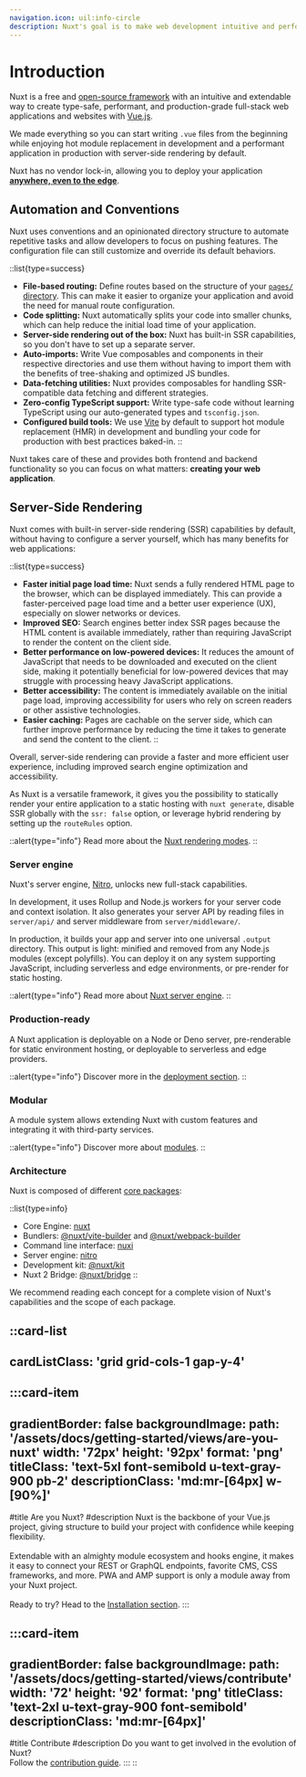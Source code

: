 ```yaml
---
navigation.icon: uil:info-circle
description: Nuxt's goal is to make web development intuitive and performant with an exquisite developer experience in mind.
---
```


# Introduction

Nuxt is a free and [open-source framework](https://github.com/nuxt/nuxt) with an intuitive and extendable way to create type-safe, performant, and production-grade full-stack web applications and websites with [Vue.js](https://vuejs.org).

We made everything so you can start writing `.vue` files from the beginning while enjoying hot module replacement in development and a performant application in production with server-side rendering by default.

Nuxt has no vendor lock-in, allowing you to deploy your application [**anywhere, even to the edge**](/docs/getting-started/deployment).

## Automation and Conventions

Nuxt uses conventions and an opinionated directory structure to automate repetitive tasks and allow developers to focus on pushing features. The configuration file can still customize and override its default behaviors.

::list{type=success}
- **File-based routing:** Define routes based on the structure of your [`pages/` directory](/docs/guide/directory-structure/pages). This can make it easier to organize your application and avoid the need for manual route configuration.
- **Code splitting:** Nuxt automatically splits your code into smaller chunks, which can help reduce the initial load time of your application.
- **Server-side rendering out of the box:** Nuxt has built-in SSR capabilities, so you don't have to set up a separate server.
- **Auto-imports:** Write Vue composables and components in their respective directories and use them without having to import them with the benefits of tree-shaking and optimized JS bundles.
- **Data-fetching utilities:** Nuxt provides composables for handling SSR-compatible data fetching and different strategies.
- **Zero-config TypeScript support:** Write type-safe code without learning TypeScript using our auto-generated types and `tsconfig.json`.
- **Configured build tools:** We use [Vite](https://vitejs.dev) by default to support hot module replacement (HMR) in development and bundling your code for production with best practices baked-in.
::

Nuxt takes care of these and provides both frontend and backend functionality so you can focus on what matters: **creating your web application**.

## Server-Side Rendering

Nuxt comes with built-in server-side rendering (SSR) capabilities by default, without having to configure a server yourself, which has many benefits for web applications:

::list{type=success}
- **Faster initial page load time:** Nuxt sends a fully rendered HTML page to the browser, which can be displayed immediately. This can provide a faster-perceived page load time and a better user experience (UX), especially on slower networks or devices.
- **Improved SEO:** Search engines better index SSR pages because the HTML content is available immediately, rather than requiring JavaScript to render the content on the client side.
- **Better performance on low-powered devices:** It reduces the amount of JavaScript that needs to be downloaded and executed on the client side, making it potentially beneficial for low-powered devices that may struggle with processing heavy JavaScript applications.
- **Better accessibility:** The content is immediately available on the initial page load, improving accessibility for users who rely on screen readers or other assistive technologies.
- **Easier caching:** Pages are cachable on the server side, which can further improve performance by reducing the time it takes to generate and send the content to the client.
::

Overall, server-side rendering can provide a faster and more efficient user experience, including improved search engine optimization and accessibility.

As Nuxt is a versatile framework, it gives you the possibility to statically render your entire application to a static hosting with `nuxt generate`,
disable SSR globally with the `ssr: false` option, or leverage hybrid rendering by setting up the `routeRules` option.

::alert{type="info"}
Read more about the [Nuxt rendering modes](/docs/guide/concepts/rendering).
::

### Server engine

Nuxt's server engine, [Nitro](https://nitro.unjs.io), unlocks new full-stack capabilities.

In development, it uses Rollup and Node.js workers for your server code and context isolation. It also generates your server API by reading files in `server/api/` and server middleware from `server/middleware/`.

In production, it builds your app and server into one universal `.output` directory. This output is light: minified and removed from any Node.js modules (except polyfills). You can deploy it on any system supporting JavaScript, including serverless and edge environments, or pre-render for static hosting.

::alert{type="info"}
Read more about [Nuxt server engine](/docs/guide/concepts/server-engine).
::

### Production-ready

A Nuxt application is deployable on a Node or Deno server, pre-renderable for static environment hosting, or deployable to serverless and edge providers.

::alert{type="info"}
Discover more in the [deployment section](/docs/getting-started/deployment).
::

### Modular

A module system allows extending Nuxt with custom features and integrating it with third-party services.

::alert{type="info"}
Discover more about [modules](/docs/guide/concepts/modules).
::

### Architecture

Nuxt is composed of different [core packages](https://github.com/nuxt/nuxt/tree/main/packages):

::list{type=info}
- Core Engine: [nuxt](https://github.com/nuxt/nuxt/tree/main/packages/nuxt)
- Bundlers: [@nuxt/vite-builder](https://github.com/nuxt/nuxt/tree/main/packages/vite) and [@nuxt/webpack-builder](https://github.com/nuxt/nuxt/tree/main/packages/webpack)
- Command line interface: [nuxi](https://github.com/nuxt/nuxt/tree/main/packages/nuxi)
- Server engine: [nitro](https://github.com/unjs/nitro)
- Development kit: [@nuxt/kit](https://github.com/nuxt/nuxt/tree/main/packages/kit)
- Nuxt 2 Bridge: [@nuxt/bridge](https://github.com/nuxt/bridge)
::

We recommend reading each concept for a complete vision of Nuxt's capabilities and the scope of each package.

::card-list
---
cardListClass: 'grid grid-cols-1 gap-y-4'
---
  :::card-item
  ---
  gradientBorder: false
  backgroundImage:
    path: '/assets/docs/getting-started/views/are-you-nuxt'
    width: '72px'
    height: '92px'
    format: 'png'
  titleClass: 'text-5xl font-semibold u-text-gray-900 pb-2'
  descriptionClass: 'md:mr-[64px] w-[90%]'
  ---
  #title
  Are you Nuxt?
  #description
  Nuxt is the backbone of your Vue.js project, giving structure to build your project with confidence while keeping flexibility.
<br>
<br>
  Extendable with an almighty module ecosystem and hooks engine, it makes it easy to connect your REST or GraphQL endpoints, favorite CMS, CSS frameworks, and more. PWA and AMP support is only a module away from your Nuxt project.
<br>
<br>
  Ready to try? Head to the [Installation section](/docs/getting-started/installation).
  :::

  :::card-item
  ---
  gradientBorder: false
  backgroundImage:
    path: '/assets/docs/getting-started/views/contribute'
    width: '72'
    height: '92'
    format: 'png'
  titleClass: 'text-2xl u-text-gray-900 font-semibold'
  descriptionClass: 'md:mr-[64px]'
  ---
  #title
  Contribute
  #description
  Do you want to get involved in the evolution of Nuxt?
  <br>
  Follow the [contribution guide](/docs/community/contribution).
  :::
::
